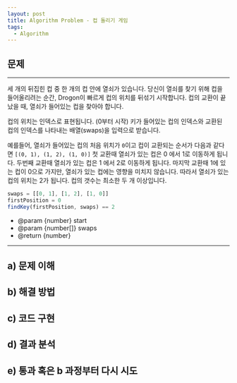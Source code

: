 ```yaml
---
layout: post
title: Algorithm Problem - 컵 돌리기 게임
tags:
  - Algorithm
---
```

## 문제

---
세 개의 뒤집힌 컵 중 한 개의 컵 안에 열쇠가 있습니다.
당신이 열쇠를 찾기 위해 컵을 들어올리려는 순간, Drogon이 빠르게 컵의 위치를 뒤섞기 시작합니다.
컵의 교환이 끝났을 때, 열쇠가 들어있는 컵을 찾아야 합니다.

컵의 위치는 인덱스로 표현됩니다. (0부터 시작)
키가 들어있는 컵의 인덱스와 교환된 컵의 인덱스를 나타내는 배열(swaps)을 입력으로 받습니다.

예를들어, 열쇠가 들어있는 컵의 처음 위치가 `0`이고 컵이 교환되는 순서가 다음과 같다면 `[(0, 1), (1, 2), (1, 0)]`
첫 교환때 열쇠가 있는 컵은 0 에서 1로 이동하게 됩니다.
두번째 교환때 열쇠가 있는 컵은 1 에서 2로 이동하게 됩니다.
마지막 교환때 1에 있는 컵이 0으로 가지만, 열쇠가 있는 컵에는 영향을 미치지 않습니다.
따라서 열쇠가 있는 컵의 위치는 2가 됩니다. 컵의 갯수는 최소한 두 개 이상입니다.

```javascript
swaps = [[0, 1], [1, 2], [1, 0]]
firstPosition = 0
findKey(firstPosition, swaps) == 2
```

* @param {number} start
* @param {number[]} swaps
* @return {number}

---


## a) 문제 이해
## b) 해결 방법
## c) 코드 구현
## d) 결과 분석
## e) 통과 혹은 b 과정부터 다시 시도